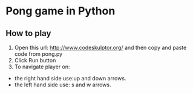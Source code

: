 # Pong game in Python

How to play
--------------------------

1. Open this url: http://www.codeskulptor.org/ and then copy and paste code from pong.py
2. Click Run button
3. To navigate player on:
  - the right hand side use:up and down arrows. 
  - the left hand side use: s and w arrows.

